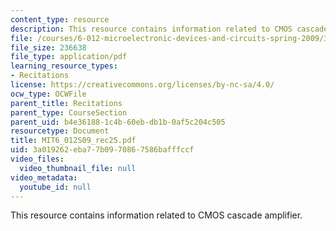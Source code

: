 ```yaml
---
content_type: resource
description: This resource contains information related to CMOS cascade amplifier.
file: /courses/6-012-microelectronic-devices-and-circuits-spring-2009/3a019262eba77b0970867586bafffccf_MIT6_012S09_rec25.pdf
file_size: 236638
file_type: application/pdf
learning_resource_types:
- Recitations
license: https://creativecommons.org/licenses/by-nc-sa/4.0/
ocw_type: OCWFile
parent_title: Recitations
parent_type: CourseSection
parent_uid: b4e36188-1c4b-60eb-db1b-0af5c204c505
resourcetype: Document
title: MIT6_012S09_rec25.pdf
uid: 3a019262-eba7-7b09-7086-7586bafffccf
video_files:
  video_thumbnail_file: null
video_metadata:
  youtube_id: null
---
```

This resource contains information related to CMOS cascade amplifier.
